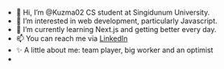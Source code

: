 - 👋 Hi, I’m @Kuzma02 CS student at Singidunum University.
- 👀 I’m interested in web development, particularly Javascript.
- 🌱 I’m currently learning Next.js and getting better every day.
- 📫 You can reach me via [LinkedIn](https://www.linkedin.com/in/aleksandar-kuzmanovic-090939241/)
- ✨ A little about me: team player, big worker and an optimist
- 

<!---
Kuzma02/Kuzma02 is a ✨ special ✨ repository because its `README.md` (this file) appears on your GitHub profile.
You can click the Preview link to take a look at your changes.
--->

